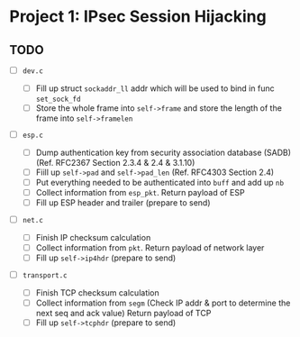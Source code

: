 # Project 1: IPsec Session Hijacking

## TODO

- [ ] `dev.c`

  - [ ] Fill up struct `sockaddr_ll` addr which will be used to bind in func `set_sock_fd`
  - [ ] Store the whole frame into `self->frame` and store the length of the frame into `self->framelen`

- [ ] `esp.c`

  - [ ] Dump authentication key from security association database (SADB) (Ref. RFC2367 Section 2.3.4 & 2.4 & 3.1.10)
  - [ ] Fiill up `self->pad` and `self->pad_len` (Ref. RFC4303 Section 2.4)
  - [ ] Put everything needed to be authenticated into `buff` and add up `nb`
  - [ ] Collect information from `esp_pkt`. Return payload of ESP
  - [ ] Fill up ESP header and trailer (prepare to send)

- [ ] `net.c`

  - [ ] Finish IP checksum calculation
  - [ ] Collect information from `pkt`. Return payload of network layer
  - [ ] Fill up `self->ip4hdr` (prepare to send)

- [ ] `transport.c`

  - [ ] Finish TCP checksum calculation
  - [ ] Collect information from `segm` (Check IP addr & port to determine the next seq and ack value) Return payload of TCP
  - [ ] Fill up `self->tcphdr` (prepare to send)
